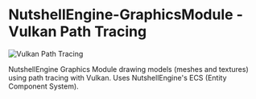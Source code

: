 # NutshellEngine-GraphicsModule - Vulkan Path Tracing
![Vulkan Path Tracing](https://i.imgur.com/oZPHlLP.png)

NutshellEngine Graphics Module drawing models (meshes and textures) using path tracing with Vulkan. Uses NutshellEngine's ECS (Entity Component System).